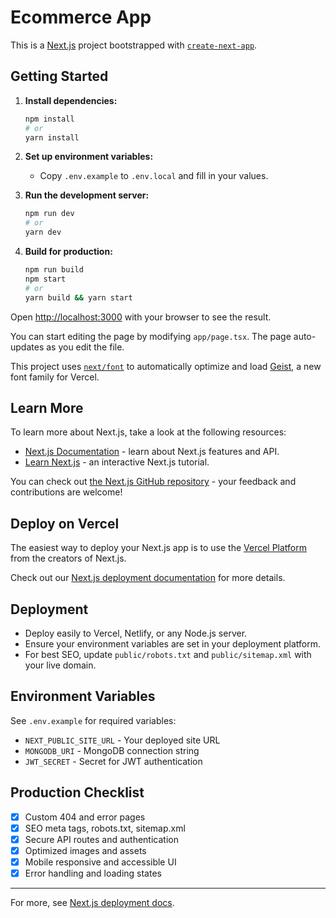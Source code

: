 # Ecommerce App

This is a [Next.js](https://nextjs.org) project bootstrapped with [`create-next-app`](https://nextjs.org/docs/app/api-reference/cli/create-next-app).

## Getting Started

1. **Install dependencies:**
   ```bash
   npm install
   # or
   yarn install
   ```

2. **Set up environment variables:**
   - Copy `.env.example` to `.env.local` and fill in your values.

3. **Run the development server:**
   ```bash
   npm run dev
   # or
   yarn dev
   ```

4. **Build for production:**
   ```bash
   npm run build
   npm start
   # or
   yarn build && yarn start
   ```

Open [http://localhost:3000](http://localhost:3000) with your browser to see the result.

You can start editing the page by modifying `app/page.tsx`. The page auto-updates as you edit the file.

This project uses [`next/font`](https://nextjs.org/docs/app/building-your-application/optimizing/fonts) to automatically optimize and load [Geist](https://vercel.com/font), a new font family for Vercel.

## Learn More

To learn more about Next.js, take a look at the following resources:

- [Next.js Documentation](https://nextjs.org/docs) - learn about Next.js features and API.
- [Learn Next.js](https://nextjs.org/learn) - an interactive Next.js tutorial.

You can check out [the Next.js GitHub repository](https://github.com/vercel/next.js) - your feedback and contributions are welcome!

## Deploy on Vercel

The easiest way to deploy your Next.js app is to use the [Vercel Platform](https://vercel.com/new?utm_medium=default-template&filter=next.js&utm_source=create-next-app&utm_campaign=create-next-app-readme) from the creators of Next.js.

Check out our [Next.js deployment documentation](https://nextjs.org/docs/app/building-your-application/deploying) for more details.

## Deployment

- Deploy easily to Vercel, Netlify, or any Node.js server.
- Ensure your environment variables are set in your deployment platform.
- For best SEO, update `public/robots.txt` and `public/sitemap.xml` with your live domain.

## Environment Variables

See `.env.example` for required variables:
- `NEXT_PUBLIC_SITE_URL` - Your deployed site URL
- `MONGODB_URI` - MongoDB connection string
- `JWT_SECRET` - Secret for JWT authentication

## Production Checklist
- [x] Custom 404 and error pages
- [x] SEO meta tags, robots.txt, sitemap.xml
- [x] Secure API routes and authentication
- [x] Optimized images and assets
- [x] Mobile responsive and accessible UI
- [x] Error handling and loading states

---

For more, see [Next.js deployment docs](https://nextjs.org/docs/deployment).
